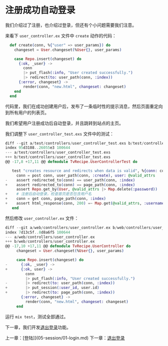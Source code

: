 # 注册成功自动登录

我们介绍过了注册，也介绍过登录，但还有个小问题需要我们注意。

来看下 `user_controller.ex` 文件中 `create` 动作的代码：

```elixir
  def create(conn, %{"user" => user_params}) do
    changeset = User.changeset(%User{}, user_params)

    case Repo.insert(changeset) do
      {:ok, _user} ->
        conn
        |> put_flash(:info, "User created successfully.")
        |> redirect(to: user_path(conn, :index))
      {:error, changeset} ->
        render(conn, "new.html", changeset: changeset)
    end
  end
```
代码里，我们在成功创建用户后，发布了一条临时性的提示消息，然后页面重定向到所有用户的列表页。

我们希望用户注册成功后自动登录，并且跳转到站点的主页。

我们调整下 `user_controller_test.exs` 文件中的测试：

```elixir
diff --git a/test/controllers/user_controller_test.exs b/test/controllers/user_controller_test.exs
index 95d3108..26055e3 100644
--- a/test/controllers/user_controller_test.exs
+++ b/test/controllers/user_controller_test.exs
@@ -17,8 +17,11 @@ defmodule TvRecipe.UserControllerTest do

   test "creates resource and redirects when data is valid", %{conn: conn} do
     conn = post conn, user_path(conn, :create), user: @valid_attrs
-    assert redirected_to(conn) == user_path(conn, :index)
+    assert redirected_to(conn) == page_path(conn, :index)
     assert Repo.get_by(User, @valid_attrs |> Map.delete(:password))
+    # 注册后自动登录，检查首页是否包含用户名
+    conn = get conn, page_path(conn, :index)
+    assert html_response(conn, 200) =~ Map.get(@valid_attrs, :username)
   end
```
然后修改 `user_controller.ex` 文件：

```elixir
diff --git a/web/controllers/user_controller.ex b/web/controllers/user_controller.ex
index 7d13c5f..8d8a6f5 100644
--- a/web/controllers/user_controller.ex
+++ b/web/controllers/user_controller.ex
@@ -17,10 +17,11 @@ defmodule TvRecipe.UserController do
     changeset = User.changeset(%User{}, user_params)

     case Repo.insert(changeset) do
-      {:ok, _user} ->
+      {:ok, user} ->
         conn
         |> put_flash(:info, "User created successfully.")
-        |> redirect(to: user_path(conn, :index))
+        |> put_session(:user_id, user.id)
+        |> redirect(to: page_path(conn, :index))
       {:error, changeset} ->
         render(conn, "new.html", changeset: changeset)
     end
```
运行 `mix test`，测试全部通过。

下一章，我们开发[退出登录](05-session/03-logout.md)功能。


上一章：[登陆]](05-session/01-login.md)
下一章：[退出登录](05-session/03-logout.md)

